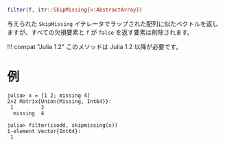 ```julia
filter(f, itr::SkipMissing{<:AbstractArray})
```

与えられた `SkipMissing` イテレータでラップされた配列に似たベクトルを返しますが、すべての欠損要素と `f` が `false` を返す要素は削除されます。

!!! compat "Julia 1.2"
    このメソッドは Julia 1.2 以降が必要です。


# 例

```jldoctest
julia> x = [1 2; missing 4]
2×2 Matrix{Union{Missing, Int64}}:
 1         2
  missing  4

julia> filter(isodd, skipmissing(x))
1-element Vector{Int64}:
 1
```
